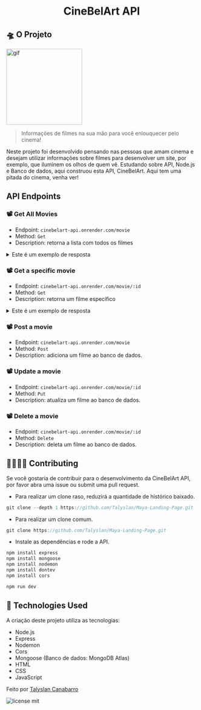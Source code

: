 <h1 align="center"> CineBelArt API </h1>

## 🛸 O Projeto
<img height="200" src="2" alt="gif" />

<blockquote>Informações de filmes na sua mão para você enlouquecer pelo cinema!</blockquote>

Neste projeto foi desenvolvido pensando nas pessoas que amam cinema e desejam utilizar informações sobre filmes para desenvolver um site, por exemplo, que iluminem os olhos de quem vê. Estudando sobre API, Node.js e Banco de dados, aqui construou esta API, CineBelArt. Aqui tem uma pitada do cinema, venha ver!

## API Endpoints

### 📽️ Get All Movies
- Endpoint: `cinebelart-api.onrender.com/movie`
- Method: `Get`
- Description: retorna a lista com todos os filmes

<details>
<summary>Este é um exemplo de resposta</summary>
	
```json
{
    "moviesList": [
        {
        "id": "65c8e91a6a9b99c34d9a94c1",
        "title": "La La Land",
        "director": "Damien Chazelle",
        "releaseYear": 2017,
        "poster": "https://github.com/Talyslan/cinebelart-api/assets/78499700/18649499-3015-42ce-b314-8346b6222c38"
        }
    ]
}
```
</details>

### 📽️ Get a specific movie
- Endpoint: `cinebelart-api.onrender.com/movie/:id`
- Method: `Get`
- Description: retorna um filme específico

<details>
<summary>Este é um exemplo de resposta</summary>
	
```json
{
     "id": "65c8e91a6a9b99c34d9a94c1",
     "title": "La La Land",
     "director": "Damien Chazelle",
     "releaseYear": 2017,
     "poster": "https://github.com/Talyslan/cinebelart-api/assets/78499700/18649499-3015-42ce-b314-8346b6222c38"
}
```
</details>

### 📽️ Post a movie
- Endpoint: `cinebelart-api.onrender.com/movie`
- Method: `Post`
- Description: adiciona um filme ao banco de dados.

### 📽️ Update a movie
- Endpoint: `cinebelart-api.onrender.com/movie/:id`
- Method: `Put`
- Description: atualiza um filme ao banco de dados.

### 📽️ Delete a movie
- Endpoint: `cinebelart-api.onrender.com/movie/:id`
- Method: `Delete`
- Description: deleta um filme ao banco de dados.

<!-- ## 📌 Como ver

O projeto está hospedado no Vercel:
[Maya IA - Landing Page](https://maya-ia.vercel.app/) -->

## 👨‍👩‍👧‍👦 Contributing
Se você gostaria de contribuir para o desenvolvimento da CineBelArt API, por favor abra uma issue ou submit uma pull request.


- Para realizar um clone raso, reduzirá a quantidade de histórico baixado.
```javascript
git clone --depth 1 https://github.com/Talyslan/Maya-Landing-Page.git
```

- Para realizar um clone comum.
```javascript
git clone https://github.com/Talyslan/Maya-Landing-Page.git
```

- Instale as dependências e rode a API.
```javascript
npm install express
npm install mongoose
npm install nodemon
npm install dontev
npm install cors

npm run dev
```

## 🚀 Technologies Used

A criação deste projeto utiliza as tecnologias:

- Node.js
- Express
- Nodemon
- Cors
- Mongoose (Banco de dados: MongoDB Atlas)
- HTML
- CSS
- JavaScript

Feito por <a href="https://github.com/Talyslan">Talyslan Canabarro</a>
<br/>

<img src="https://img.shields.io/badge/license-MIT-8A2BE2" alt="license mit" />
